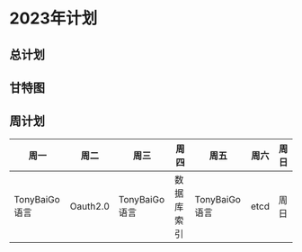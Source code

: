  # 2023年计划

 ## 总计划

 ## 甘特图

 ## 周计划

| 周一          | 周二     | 周三          | 周四       | 周五          | 周六 | 周日 |
| ------------- | -------- | ------------- | ---------- | ------------- | ---- | ---- |
| TonyBaiGo语言 | Oauth2.0 | TonyBaiGo语言 | 数据库索引 | TonyBaiGo语言 | etcd | 周日 |